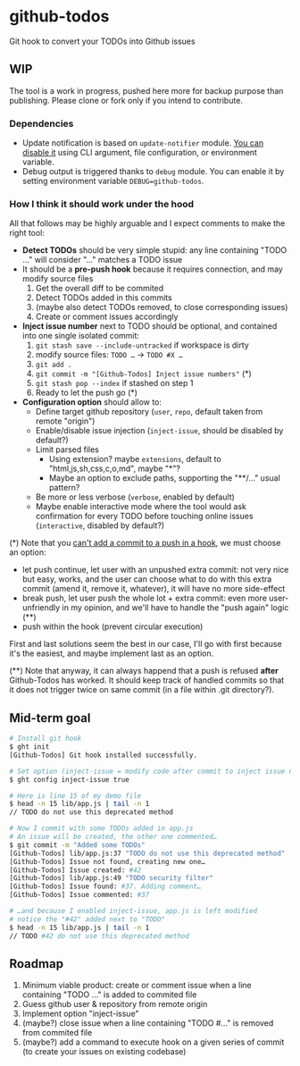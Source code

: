 # github-todos

Git hook to convert your TODOs into Github issues

## WIP

The tool is a work in progress, pushed here more for backup purpose than publishing. Please clone or fork only if you intend to contribute.

### Dependencies

* Update notification is based on `update-notifier` module. [You can disable it](https://github.com/yeoman/update-notifier#user-settings) using CLI argument, file configuration, or environment variable.
* Debug output is triggered thanks to `debug` module. You can enable it by setting environment variable `DEBUG=github-todos`.

### How I think it should work under the hood

All that follows may be highly arguable and I expect comments to make the right tool:

* **Detect TODOs** should be very simple stupid: any line containing "TODO …" will consider "…" matches a TODO issue
* It should be a **pre-push hook** because it requires connection, and may modify source files
  1. Get the overall diff to be commited
  2. Detect TODOs added in this commits
  3. (maybe also detect TODOs removed, to close corresponding issues)
  4. Create or comment issues accordingly
* **Inject issue number** next to TODO should be optional, and contained into one single isolated commit:
  1. `git stash save --include-untracked` if workspace is dirty
  2. modify source files: `TODO …` → `TODO #X …`
  3. `git add .`
  4. `git commit -m "[Github-Todos] Inject issue numbers"` (*)
  5. `git stash pop --index` if stashed on step 1
  6. Ready to let the push go (*)
* **Configuration option** should allow to:
  * Define target github repository (`user`, `repo`, default taken from remote "origin")
  * Enable/disable issue injection (`inject-issue`, should be disabled by default?)
  * Limit parsed files
    * Using extension? maybe `extensions`, default to "html,js,sh,css,c,o,md", maybe "*"?
    * Maybe an option to exclude paths, supporting the "**/…" usual pattern?
  * Be more or less verbose (`verbose`, enabled by default)
  * Maybe enable interactive mode where the tool would ask confirmation for every TODO before touching online issues (`interactive`, disabled by default?)

(*) Note that you [can't add a commit to a push in a hook](http://stackoverflow.com/a/21334985), we must choose an option:

* let push continue, let user with an unpushed extra commit: not very nice but easy, works, and the user can choose what to do with this extra commit (amend it, remove it, whatever), it will have no more side-effect
* break push, let user push the whole lot + extra commit: even more user-unfriendly in my opinion, and we'll have to handle the "push again" logic (**)
* push within the hook (prevent circular execution)

First and last solutions seem the best in our case, I'll go with first because it's the easiest, and maybe implement last as an option.

(**) Note that anyway, it can always happend that a push is refused **after** Github-Todos has worked. It should keep track of handled commits so that it does not trigger twice on same commit (in a file within .git directory?).

## Mid-term goal

```sh
# Install git hook
$ ght init
[Github-Todos] Git hook installed successfully.

# Set option (inject-issue = modify code after commit to inject issue number in TODO comment)
$ ght config inject-issue true

# Here is line 15 of my demo file
$ head -n 15 lib/app.js | tail -n 1
// TODO do not use this deprecated method

# Now I commit with some TODOs added in app.js
# An issue will be created, the other one commented…
$ git commit -m "Added some TODOs"
[Github-Todos] lib/app.js:37 "TODO do not use this deprecated method"
[Github-Todos] Issue not found, creating new one…
[Github-Todos] Issue created: #42
[Github-Todos] lib/app.js:49 "TODO security filter"
[Github-Todos] Issue found: #37. Adding comment…
[Github-Todos] Issue commented: #37

# …and because I enabled inject-issue, app.js is left modified
# notice the "#42" added next to "TODO"
$ head -n 15 lib/app.js | tail -n 1
// TODO #42 do not use this deprecated method
```

## Roadmap

1. Minimum viable product: create or comment issue when a line containing "TODO …" is added to commited file
2. Guess github user & repository from remote origin
3. Implement option "inject-issue"
4. (maybe?) close issue when a line containing "TODO #…" is removed from commited file
5. (maybe?) add a command to execute hook on a given series of commit (to create your issues on existing codebase)
